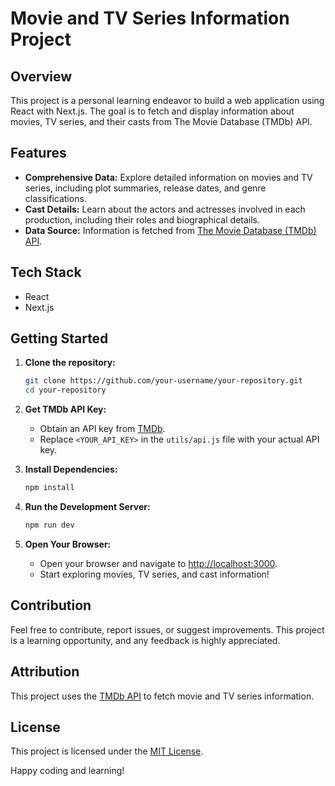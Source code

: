 # Movie and TV Series Information Project

## Overview

This project is a personal learning endeavor to build a web application using React with Next.js. The goal is to fetch and display information about movies, TV series, and their casts from The Movie Database (TMDb) API.

## Features

- **Comprehensive Data:** Explore detailed information on movies and TV series, including plot summaries, release dates, and genre classifications.
- **Cast Details:** Learn about the actors and actresses involved in each production, including their roles and biographical details.
- **Data Source:** Information is fetched from [The Movie Database (TMDb) API](https://www.themoviedb.org/).

## Tech Stack

- React
- Next.js

## Getting Started

1. **Clone the repository:**

   ```bash
   git clone https://github.com/your-username/your-repository.git
   cd your-repository
   ```

2. **Get TMDb API Key:**

   - Obtain an API key from [TMDb](https://www.themoviedb.org/documentation/api).
   - Replace `<YOUR_API_KEY>` in the `utils/api.js` file with your actual API key.

3. **Install Dependencies:**

   ```bash
   npm install
   ```

4. **Run the Development Server:**

   ```bash
   npm run dev
   ```

5. **Open Your Browser:**
   - Open your browser and navigate to [http://localhost:3000](http://localhost:3000).
   - Start exploring movies, TV series, and cast information!

## Contribution

Feel free to contribute, report issues, or suggest improvements. This project is a learning opportunity, and any feedback is highly appreciated.

## Attribution

This project uses the [TMDb API](https://www.themoviedb.org/documentation/api) to fetch movie and TV series information.

## License

This project is licensed under the [MIT License](LICENSE.md).

Happy coding and learning!
